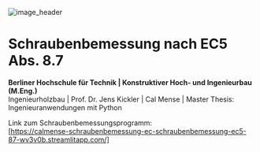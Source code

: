 ![image_header](https://user-images.githubusercontent.com/104301991/188499982-2498dd22-2ea6-494c-9ee8-557ad574c1f5.png)


# Schraubenbemessung nach EC5 Abs. 8.7
**Berliner Hochschule für Technik | Konstruktiver Hoch- und Ingenieurbau (M.Eng.)** <br>
Ingenieurholzbau | Prof. Dr. Jens Kickler | Cal Mense | Master Thesis: Ingenieuranwendungen mit Python <br>

Link zum Schraubenbemessungsprogramm: <br>
[https://calmense-schraubenbemessung-ec-schraubenbemessung-ec5-87-wv3v0b.streamlitapp.com/]
